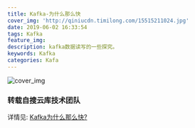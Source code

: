 ```yaml
---
title: Kafka-为什么那么快
cover_img: 'http://qiniucdn.timilong.com/15515211024.jpg'
date: 2019-06-02 16:33:54
tags: Kafka
feature_img:
description: kafka数据读写的一些探究。
keywords: Kafka
categories: Kafa
---
```


![cover_img](http://qiniucdn.timilong.com/15515211024.jpg)


### 转载自搜云库技术团队
详情见: [Kafka为什么那么快?](https://mp.weixin.qq.com/s/B0RjuajTKe94iz6FCRn1Fw)

